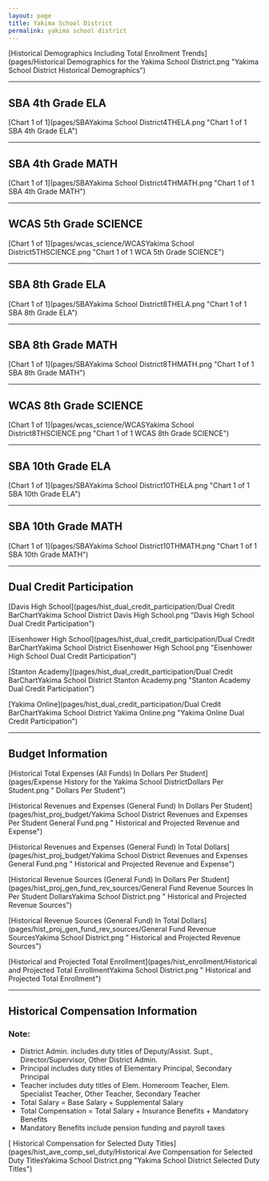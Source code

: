 ```yaml
---
layout: page
title: Yakima School District
permalink: yakima school district
---
```



[Historical Demographics Including Total Enrollment Trends](pages/Historical Demographics for the Yakima School District.png "Yakima School District Historical Demographics")

___

## SBA 4th Grade ELA

[Chart 1 of 1](pages/SBAYakima School District4THELA.png "Chart 1 of 1 SBA 4th Grade ELA")


___

## SBA 4th Grade MATH

[Chart 1 of 1](pages/SBAYakima School District4THMATH.png "Chart 1 of 1 SBA 4th Grade MATH")


___

## WCAS 5th Grade SCIENCE

[Chart 1 of 1](pages/wcas_science/WCASYakima School District5THSCIENCE.png "Chart 1 of 1 WCA 5th Grade SCIENCE")


___

## SBA 8th Grade ELA

[Chart 1 of 1](pages/SBAYakima School District8THELA.png "Chart 1 of 1 SBA 8th Grade ELA")


___

## SBA 8th Grade MATH

[Chart 1 of 1](pages/SBAYakima School District8THMATH.png "Chart 1 of 1 SBA 8th Grade MATH")


___

## WCAS 8th Grade SCIENCE

[Chart 1 of 1](pages/wcas_science/WCASYakima School District8THSCIENCE.png "Chart 1 of 1 WCAS 8th Grade SCIENCE")


___

## SBA 10th Grade ELA

[Chart 1 of 1](pages/SBAYakima School District10THELA.png "Chart 1 of 1 SBA 10th Grade ELA")


___

## SBA 10th Grade MATH

[Chart 1 of 1](pages/SBAYakima School District10THMATH.png "Chart 1 of 1 SBA 10th Grade MATH")


___

## Dual Credit Participation

[Davis High School](pages/hist_dual_credit_participation/Dual Credit BarChartYakima School District Davis High School.png "Davis High School Dual Credit Participation")

[Eisenhower High School](pages/hist_dual_credit_participation/Dual Credit BarChartYakima School District Eisenhower High School.png "Eisenhower High School Dual Credit Participation")

[Stanton Academy](pages/hist_dual_credit_participation/Dual Credit BarChartYakima School District Stanton Academy.png "Stanton Academy Dual Credit Participation")

[Yakima Online](pages/hist_dual_credit_participation/Dual Credit BarChartYakima School District Yakima Online.png "Yakima Online Dual Credit Participation")


___

## Budget Information

[Historical Total Expenses (All Funds) In Dollars Per Student](pages/Expense History for the Yakima School DistrictDollars Per Student.png " Dollars Per Student")

[Historical Revenues and Expenses (General Fund) In Dollars Per Student](pages/hist_proj_budget/Yakima School District Revenues and Expenses Per Student General Fund.png " Historical and Projected Revenue and Expense")

[Historical Revenues and Expenses (General Fund) In Total Dollars](pages/hist_proj_budget/Yakima School District Revenues and Expenses General Fund.png " Historical and Projected Revenue and Expense")

[Historical Revenue Sources (General Fund) In Dollars Per Student](pages/hist_proj_gen_fund_rev_sources/General Fund Revenue Sources In Per Student DollarsYakima School District.png " Historical and Projected Revenue Sources")

[Historical Revenue Sources (General Fund) In Total Dollars](pages/hist_proj_gen_fund_rev_sources/General Fund Revenue SourcesYakima School District.png " Historical and Projected Revenue Sources")

[Historical and Projected Total Enrollment](pages/hist_enrollment/Historical and Projected Total EnrollmentYakima School District.png " Historical and Projected Total Enrollment")


___

## Historical Compensation Information
### Note:
- District Admin. includes duty titles of Deputy/Assist. Supt., Director/Supervisor, Other District Admin.
- Principal includes duty titles of Elementary Principal, Secondary Principal
- Teacher includes duty titles of Elem. Homeroom Teacher, Elem. Specialist Teacher, Other Teacher, Secondary Teacher
- Total Salary = Base Salary + Supplemental Salary
- Total Compensation = Total Salary + Insurance Benefits + Mandatory Benefits
- Mandatory Benefits include pension funding and payroll taxes

[ Historical Compensation for Selected Duty Titles](pages/hist_ave_comp_sel_duty/Historical Ave Compensation for Selected Duty TitlesYakima School District.png "Yakima School District Selected Duty Titles")

